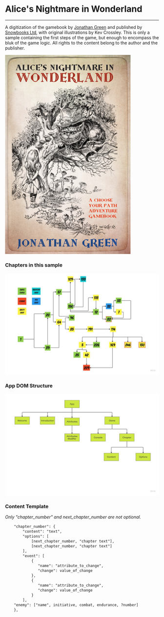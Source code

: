 # Alice's Nightmare in Wonderland

---

A digitization of the gamebook by [Jonathan Green](http://jonathangreenauthor.blogspot.com/) and published by [Snowbooks Ltd](https://www.snowbooks.com/books/alices-nightmare-in-wonderland/), with original illustrations by Kev Crossley. This is only a sample containing the first steps of the game, but enough to encompass the bluk of the game logic. All rights to the content belong to the author and the publisher.

![book cover](/src/assets/cover.jpg)

### Chapters in this sample

![chapters in this sample](/src/assets/readme/chapters.jpg)

### App DOM Structure

![dom structure](/src/assets/readme/dom_structure.jpg)

### Content Template

*Only "chapter_number" and next_chapter_number are not optional.*

```
    "chapter_number": {
        "content": "text",
        "options": [
            [next_chapter_number, "chapter text"],
            [next_chapter_number, "chapter text"]
        ],
        "event": [
            {
               "name": "attribute_to_change",
               "change": value_of_change 
            },
            {
               "name": "attribute_to_change",
               "change": value_of_change 
            }
        ],
	"enemy": ["name", initiative, combat, endurance, ?number]
    },
```
